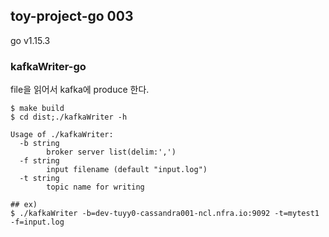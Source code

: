 ## toy-project-go 003
 go v1.15.3

### kafkaWriter-go
 file을 읽어서 kafka에 produce 한다.

```
$ make build
$ cd dist;./kafkaWriter -h

Usage of ./kafkaWriter:
  -b string
        broker server list(delim:',')
  -f string
        input filename (default "input.log")
  -t string
        topic name for writing

## ex)
$ ./kafkaWriter -b=dev-tuyy0-cassandra001-ncl.nfra.io:9092 -t=mytest1 -f=input.log
```
